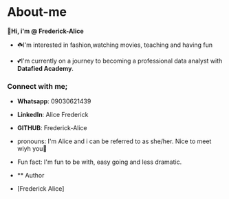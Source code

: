 # About-me
**👋Hi, i'm @ Frederick-Alice**

- ☘️I'm interested in fashion,watching movies, teaching and having fun

- 💕I'm currently on a journey to becoming a professional data analyst with **Datafied Academy**.
### Connect with me;

- **Whatsapp**: 09030621439

- **LinkedIn**: Alice Frederick

- **GITHUB**: Frederick-Alice

-  pronouns: I'm Alice and i can be referred to as she/her. Nice to meet wiyh you🤝

- Fun fact: I'm fun to be with, easy going and less dramatic.

- ** Author

- [Frederick Alice]
